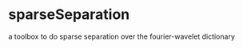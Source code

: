 sparseSeparation
================

a toolbox to do sparse separation over the fourier-wavelet dictionary